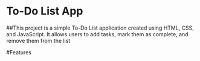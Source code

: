 # To-Do List App
##This project is a simple To-Do List application created using HTML, CSS, and JavaScript. It allows users to add tasks, mark them as complete, and remove them from the list

#Features
##
